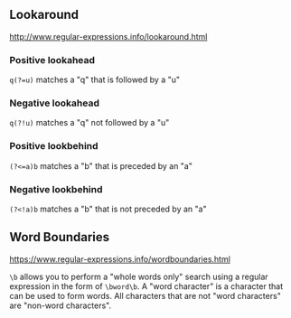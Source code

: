 ## Lookaround
http://www.regular-expressions.info/lookaround.html

### Positive lookahead
`q(?=u)` matches a "q" that is followed by a "u"

### Negative lookahead
`q(?!u)`  matches a "q" not followed by a "u"

### Positive lookbehind
`(?<=a)b` matches a "b" that is preceded by an "a"

### Negative lookbehind
`(?<!a)b` matches a "b" that is not preceded by an "a"

## Word Boundaries
https://www.regular-expressions.info/wordboundaries.html

`\b` allows you to perform a "whole words only" search using a regular expression in the form of `\bword\b`. A "word character" is a character that can be used to form words. All characters that are not "word characters" are "non-word characters".
